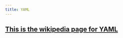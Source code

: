 ```yaml
---
title: YAML
---
```


## [This is the wikipedia page for YAML](https://en.wikipedia.org/wiki/YAML)
##
